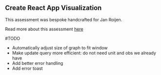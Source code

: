 ## Create React App Visualization

This assessment was bespoke handcrafted for Jan Roijen.

Read more about this assessment [here](https://react.eogresources.com)

#TODO
- Automatically adjust size of graph to fit window
- Make update query more efficient: do not need unit and obs we already have
- Add better error handling
- Add error toast